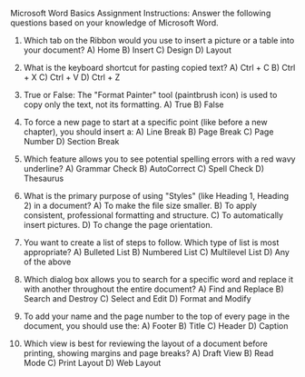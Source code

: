 Microsoft Word Basics Assignment
Instructions: Answer the following questions based on your knowledge of Microsoft Word.

1. Which tab on the Ribbon would you use to insert a picture or a table into your document?
A) Home
B) Insert
C) Design
D) Layout

2. What is the keyboard shortcut for pasting copied text?
A) Ctrl + C
B) Ctrl + X
C) Ctrl + V
D) Ctrl + Z

3. True or False: The "Format Painter" tool (paintbrush icon) is used to copy only the text, not its formatting.
A) True
B) False

4. To force a new page to start at a specific point (like before a new chapter), you should insert a:
A) Line Break
B) Page Break
C) Page Number
D) Section Break

5. Which feature allows you to see potential spelling errors with a red wavy underline?
A) Grammar Check
B) AutoCorrect
C) Spell Check
D) Thesaurus

6. What is the primary purpose of using "Styles" (like Heading 1, Heading 2) in a document?
A) To make the file size smaller.
B) To apply consistent, professional formatting and structure.
C) To automatically insert pictures.
D) To change the page orientation.

7. You want to create a list of steps to follow. Which type of list is most appropriate?
A) Bulleted List
B) Numbered List
C) Multilevel List
D) Any of the above

8. Which dialog box allows you to search for a specific word and replace it with another throughout the entire document?
A) Find and Replace
B) Search and Destroy
C) Select and Edit
D) Format and Modify

9. To add your name and the page number to the top of every page in the document, you should use the:
A) Footer
B) Title
C) Header
D) Caption

10. Which view is best for reviewing the layout of a document before printing, showing margins and page breaks?
A) Draft View
B) Read Mode
C) Print Layout
D) Web Layout

